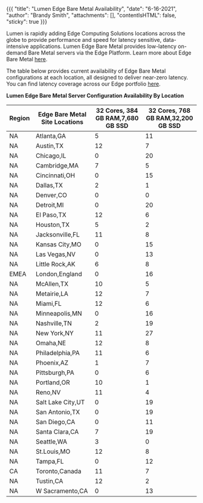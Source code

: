 {{{
  "title": "Lumen Edge Bare Metal Availability",
  "date": "6-16-2021",
  "author": "Brandy Smith",
  "attachments": [],
  "contentIsHTML": false,
  "sticky": true
}}}

Lumen is rapidly adding Edge Computing Solutions locations across the globe to provide performance and speed for latency sensitive, data-intensive applications.
Lumen Edge Bare Metal provides low-latency on-demand Bare Metal servers via the Edge Platform.
Learn more about Edge Bare Metal [here](/edge-computing-solutions/edge-bare-metal/).

The table below provides current availability of Edge Bare Metal configurations at each location, all designed to deliver near-zero latency.
You can find latency coverage across our Edge portfolio [here](https://www.lumen.com/en-us/solutions/edge-computing.html#edge-computing-map).

**Lumen Edge Bare Metal Server Configuration Availability By Location**

**Region**|**Edge Bare Metal Site Locations**|**32 Cores, 384 GB RAM,7,680 GB SSD**|**32 Cores, 768 GB RAM,32,200 GB SSD**
----------|----------------------------------|----------------------------------|------------------------------------------|
NA|Atlanta,GA|5|11
NA|Austin,TX|12|7
NA|Chicago,IL|0|20
NA|Cambridge,MA|7|5
NA|Cincinnati,OH|0|15
NA|Dallas,TX|2|1
NA|Denver,CO|0|0
NA|Detroit,MI|0|20
NA|El Paso,TX|12|6
NA|Houston,TX|5|2
NA|Jacksonville,FL|11|8
NA|Kansas City,MO|0|15
NA|Las Vegas,NV|0|13
NA|Little Rock,AK|6|8
EMEA|London,England|0|16
NA|McAllen,TX|10|5
NA|Metairie,LA|12|7
NA|Miami,FL|12|6
NA|Minneapolis,MN|0|16
NA|Nashville,TN|2|19
NA|New York,NY|11|27
NA|Omaha,NE|12|8
NA|Philadelphia,PA|11|6
NA|Phoenix,AZ|1|7
NA|Pittsburgh,PA|0|6
NA|Portland,OR|10|1
NA|Reno,NV|11|4
NA|Salt Lake City,UT|0|19
NA|San Antonio,TX|0|19
NA|San Diego,CA|0|11
NA|Santa Clara,CA|7|19
NA|Seattle,WA|3|0
NA|St.Louis,MO|12|8
NA|Tampa,FL|0|12
CA|Toronto,Canada|11|7
NA|Tustin,CA|12|2
NA|W Sacramento,CA|0|13
